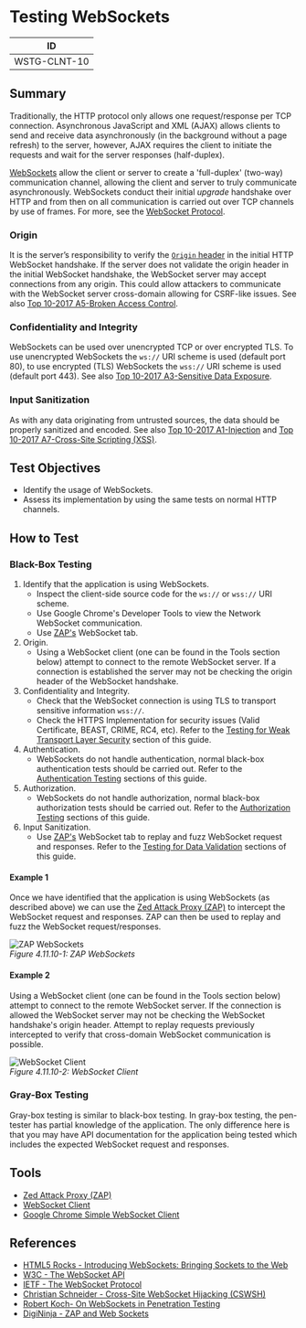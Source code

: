 # Testing WebSockets

|ID          |
|------------|
|WSTG-CLNT-10|

## Summary

Traditionally, the HTTP protocol only allows one request/response per TCP connection. Asynchronous JavaScript and XML (AJAX) allows clients to send and receive data asynchronously (in the background without a page refresh) to the server, however, AJAX requires the client to initiate the requests and wait for the server responses (half-duplex).

[WebSockets](https://html.spec.whatwg.org/multipage/web-sockets.html#network) allow the client or server to create a 'full-duplex' (two-way) communication channel, allowing the client and server to truly communicate asynchronously. WebSockets conduct their initial *upgrade* handshake over HTTP and from then on all communication is carried out over TCP channels by use of frames. For more, see the [WebSocket Protocol](https://tools.ietf.org/html/rfc6455).

### Origin

It is the server’s responsibility to verify the [`Origin` header](https://developer.mozilla.org/en-US/docs/Web/HTTP/Headers/Origin) in the initial HTTP WebSocket handshake. If the server does not validate the origin header in the initial WebSocket handshake, the WebSocket server may accept connections from any origin. This could allow attackers to communicate with the WebSocket server cross-domain allowing for CSRF-like issues. See also [Top 10-2017 A5-Broken Access Control](https://owasp.org/www-project-top-ten/2017/A5_2017-Broken_Access_Control).

### Confidentiality and Integrity

WebSockets can be used over unencrypted TCP or over encrypted TLS. To use unencrypted WebSockets the `ws://` URI scheme is used (default port 80), to use encrypted (TLS) WebSockets the `wss://` URI scheme is used (default port 443). See also [Top 10-2017 A3-Sensitive Data Exposure](https://owasp.org/www-project-top-ten/2017/A3_2017-Sensitive_Data_Exposure).

### Input Sanitization

As with any data originating from untrusted sources, the data should be properly sanitized and encoded. See also [Top 10-2017 A1-Injection](https://owasp.org/www-project-top-ten/2017/A1_2017-Injection) and [Top 10-2017 A7-Cross-Site Scripting (XSS)](https://owasp.org/www-project-top-ten/2017/A7_2017-Cross-Site_Scripting_(XSS)).

## Test Objectives

- Identify the usage of WebSockets.
- Assess its implementation by using the same tests on normal HTTP channels.

## How to Test

### Black-Box Testing

1. Identify that the application is using WebSockets.
   - Inspect the client-side source code for the `ws://` or `wss://` URI scheme.
   - Use Google Chrome's Developer Tools to view the Network WebSocket communication.
   - Use [ZAP's](https://www.zaproxy.org) WebSocket tab.
2. Origin.
   - Using a WebSocket client (one can be found in the Tools section below) attempt to connect to the remote WebSocket server. If a connection is established the server may not be checking the origin header of the WebSocket handshake.
3. Confidentiality and Integrity.
   - Check that the WebSocket connection is using TLS to transport sensitive information `wss://`.
   - Check the HTTPS Implementation for security issues (Valid Certificate, BEAST, CRIME, RC4, etc). Refer to the [Testing for Weak Transport Layer Security](../09-Testing_for_Weak_Cryptography/01-Testing_for_Weak_Transport_Layer_Security.md) section of this guide.
4. Authentication.
   - WebSockets do not handle authentication, normal black-box authentication tests should be carried out. Refer to the [Authentication Testing](../04-Authentication_Testing/README.md) sections of this guide.
5. Authorization.
   - WebSockets do not handle authorization, normal black-box authorization tests should be carried out. Refer to the [Authorization Testing](../05-Authorization_Testing/README.md) sections of this guide.
6. Input Sanitization.
   - Use [ZAP's](https://www.zaproxy.org) WebSocket tab to replay and fuzz WebSocket request and responses. Refer to the [Testing for Data Validation](../07-Input_Validation_Testing/README.md) sections of this guide.

#### Example 1

Once we have identified that the application is using WebSockets (as described above) we can use the [Zed Attack Proxy (ZAP)](https://www.zaproxy.org) to intercept the WebSocket request and responses. ZAP can then be used to replay and fuzz the WebSocket request/responses.

![ZAP WebSockets](images/OWASP_ZAP_WebSockets.png)\
*Figure 4.11.10-1: ZAP WebSockets*

#### Example 2

Using a WebSocket client (one can be found in the Tools section below) attempt to connect to the remote WebSocket server. If the connection is allowed the WebSocket server may not be checking the WebSocket handshake's origin header. Attempt to replay requests previously intercepted to verify that cross-domain WebSocket communication is possible.

![WebSocket Client](images/WebSocket_Client.png)\
*Figure 4.11.10-2: WebSocket Client*

### Gray-Box Testing

Gray-box testing is similar to black-box testing. In gray-box testing, the pen-tester has partial knowledge of the application. The only difference here is that you may have API documentation for the application being tested which includes the expected WebSocket request and responses.

## Tools

- [Zed Attack Proxy (ZAP)](https://www.zaproxy.org)
- [WebSocket Client](https://github.com/ethicalhack3r/scripts/blob/master/WebSockets.html)
- [Google Chrome Simple WebSocket Client](https://chrome.google.com/webstore/detail/simple-websocket-client/pfdhoblngboilpfeibdedpjgfnlcodoo?hl=en)

## References

- [HTML5 Rocks - Introducing WebSockets: Bringing Sockets to the Web](https://www.html5rocks.com/en/tutorials/websockets/basics/)
- [W3C - The WebSocket API](https://html.spec.whatwg.org/multipage/web-sockets.html#network)
- [IETF - The WebSocket Protocol](https://tools.ietf.org/html/rfc6455)
- [Christian Schneider - Cross-Site WebSocket Hijacking (CSWSH)](https://www.christian-schneider.net/blog/cross-site-websocket-hijacking/)
- [Robert Koch- On WebSockets in Penetration Testing](https://repositum.tuwien.at/retrieve/21955)
- [DigiNinja - ZAP and Web Sockets](https://digi.ninja/blog/zap_web_sockets.php)
